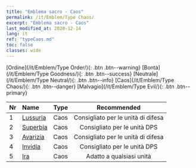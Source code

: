 ```yaml
---
title: "Emblema sacro - Caos"
permalink: /it/Emblem/Type Chaos/
excerpt: "Emblema sacro - Caos"
last_modified_at: 2020-12-14
lang: it
ref: "typeCaos.md"
toc: false
classes: wide
---
```


  [Ordine](/it/Emblem/Type Order/){: .btn .btn--warning}   [Bontà](/it/Emblem/Type Goodness/){: .btn .btn--success}   [Neutrale](/it/Emblem/Type Neutral/){: .btn .btn--info}   [Caos](/it/Emblem/Type Chaos/){: .btn .btn--danger}   [Malvagio](/it/Emblem/Type Evil/){: .btn .btn--primary} 

  |  Nr  |             Name            |    Type    |   Recommended   |
  |:-----|:----------------------------|:-----------|:---------------:|
  | 1 | [Lussuria](/it/Emblem/Lust/) | Caos | Consigliato per le unità di difesa | 
  | 2 | [Superbia](/it/Emblem/Arrogance/) | Caos | Consigliato per le unità DPS | 
  | 3 | [Avarizia](/it/Emblem/Greed/) | Caos | Consigliato per le unità di difesa | 
  | 4 | [Invidia](/it/Emblem/Jealousy/) | Caos | Consigliato per le unità DPS | 
  | 5 | [Ira](/it/Emblem/Anger/) | Caos | Adatto a qualsiasi unità | 

